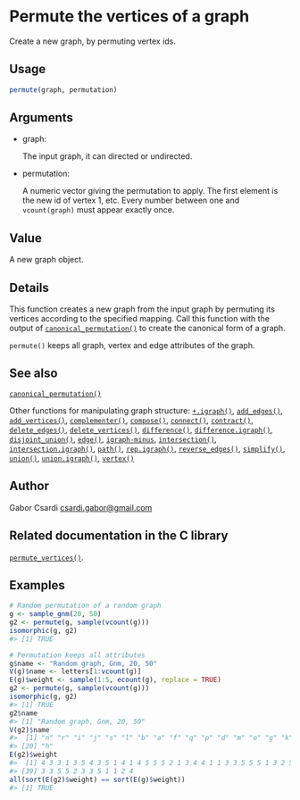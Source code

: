 # Permute the vertices of a graph

Create a new graph, by permuting vertex ids.

## Usage

``` r
permute(graph, permutation)
```

## Arguments

- graph:

  The input graph, it can directed or undirected.

- permutation:

  A numeric vector giving the permutation to apply. The first element is
  the new id of vertex 1, etc. Every number between one and
  `vcount(graph)` must appear exactly once.

## Value

A new graph object.

## Details

This function creates a new graph from the input graph by permuting its
vertices according to the specified mapping. Call this function with the
output of
[`canonical_permutation()`](https://r.igraph.org/reference/canonical_permutation.md)
to create the canonical form of a graph.

`permute()` keeps all graph, vertex and edge attributes of the graph.

## See also

[`canonical_permutation()`](https://r.igraph.org/reference/canonical_permutation.md)

Other functions for manipulating graph structure:
[`+.igraph()`](https://r.igraph.org/reference/plus-.igraph.md),
[`add_edges()`](https://r.igraph.org/reference/add_edges.md),
[`add_vertices()`](https://r.igraph.org/reference/add_vertices.md),
[`complementer()`](https://r.igraph.org/reference/complementer.md),
[`compose()`](https://r.igraph.org/reference/compose.md),
[`connect()`](https://r.igraph.org/reference/ego.md),
[`contract()`](https://r.igraph.org/reference/contract.md),
[`delete_edges()`](https://r.igraph.org/reference/delete_edges.md),
[`delete_vertices()`](https://r.igraph.org/reference/delete_vertices.md),
[`difference()`](https://r.igraph.org/reference/difference.md),
[`difference.igraph()`](https://r.igraph.org/reference/difference.igraph.md),
[`disjoint_union()`](https://r.igraph.org/reference/disjoint_union.md),
[`edge()`](https://r.igraph.org/reference/edge.md),
[`igraph-minus`](https://r.igraph.org/reference/igraph-minus.md),
[`intersection()`](https://r.igraph.org/reference/intersection.md),
[`intersection.igraph()`](https://r.igraph.org/reference/intersection.igraph.md),
[`path()`](https://r.igraph.org/reference/path.md),
[`rep.igraph()`](https://r.igraph.org/reference/rep.igraph.md),
[`reverse_edges()`](https://r.igraph.org/reference/reverse_edges.md),
[`simplify()`](https://r.igraph.org/reference/simplify.md),
[`union()`](https://r.igraph.org/reference/union.md),
[`union.igraph()`](https://r.igraph.org/reference/union.igraph.md),
[`vertex()`](https://r.igraph.org/reference/vertex.md)

## Author

Gabor Csardi <csardi.gabor@gmail.com>

## Related documentation in the C library

[`permute_vertices()`](https://igraph.org/c/html/latest/igraph-Isomorphism.html#igraph_permute_vertices).

## Examples

``` r
# Random permutation of a random graph
g <- sample_gnm(20, 50)
g2 <- permute(g, sample(vcount(g)))
isomorphic(g, g2)
#> [1] TRUE

# Permutation keeps all attributes
g$name <- "Random graph, Gnm, 20, 50"
V(g)$name <- letters[1:vcount(g)]
E(g)$weight <- sample(1:5, ecount(g), replace = TRUE)
g2 <- permute(g, sample(vcount(g)))
isomorphic(g, g2)
#> [1] TRUE
g2$name
#> [1] "Random graph, Gnm, 20, 50"
V(g2)$name
#>  [1] "n" "r" "i" "j" "s" "l" "b" "a" "f" "q" "p" "d" "m" "o" "g" "k" "c" "t" "e"
#> [20] "h"
E(g2)$weight
#>  [1] 4 3 3 1 3 5 4 3 5 1 4 1 4 5 5 5 2 1 3 4 4 1 1 3 3 5 5 5 1 3 2 5 4 3 5 2 5 3
#> [39] 3 3 5 5 2 3 3 5 1 1 2 4
all(sort(E(g2)$weight) == sort(E(g)$weight))
#> [1] TRUE
```

